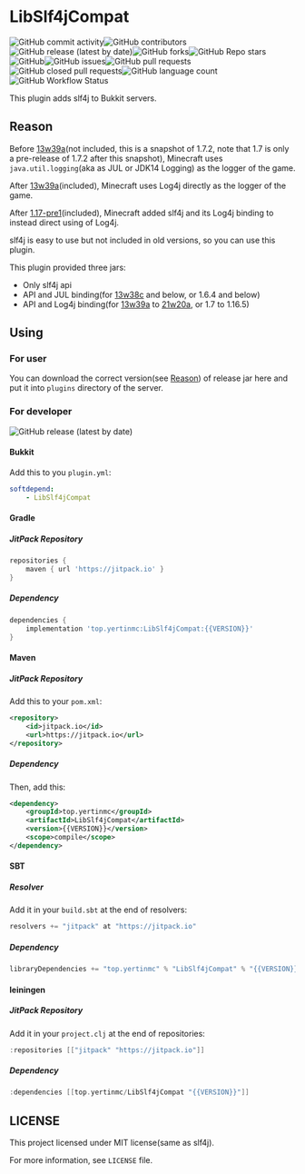 # LibSlf4jCompat

![GitHub commit activity](https://img.shields.io/github/commit-activity/y/YertinMC/LibSlf4jCompat?style=flat-square)![GitHub contributors](https://img.shields.io/github/contributors/YertinMC/LibSlf4jCompat?style=flat-square)![GitHub release (latest by date)](https://img.shields.io/github/v/release/YertinMC/LibSlf4jCompat?style=flat-square)![GitHub forks](https://img.shields.io/github/forks/YertinMC/LibSlf4jCompat?style=flat-square)![GitHub Repo stars](https://img.shields.io/github/stars/YertinMC/LibSlf4jCompat?style=flat-square)![GitHub](https://img.shields.io/github/license/YertinMC/LibSlf4jCompat?style=flat-square)![GitHub issues](https://img.shields.io/github/issues/YertinMC/LibSlf4jCompat?style=flat-square)![GitHub pull requests](https://img.shields.io/github/issues-pr/YertinMC/LibSlf4jCompat?style=flat-square)![GitHub closed pull requests](https://img.shields.io/github/issues-pr-closed/YertinMC/LibSlf4jCompat?style=flat-square)![GitHub language count](https://img.shields.io/github/languages/count/YertinMC/LibSlf4jCompat?style=flat-square)![GitHub Workflow Status](https://img.shields.io/github/workflow/status/YertinMC/LibSlf4jCompat/Build?style=flat-square)

This plugin adds slf4j to Bukkit servers.

## Reason

Before [13w39a](https://minecraft.fandom.com/wiki/Java_Edition_13w39a)(not included, this is a snapshot of 1.7.2, note that 1.7 is only a pre-release of 1.7.2 after this snapshot), Minecraft uses `java.util.logging`(aka as JUL or JDK14 Logging) as the logger of the game.

After [13w39a](https://minecraft.fandom.com/wiki/Java_Edition_13w39a)(included), Minecraft uses Log4j directly as the logger of the game.

After [1.17-pre1](https://minecraft.fandom.com/wiki/Java_Edition_1.17_Pre-release_1)(included), Minecraft added slf4j and its Log4j binding to instead direct using of Log4j.



slf4j is easy to use but not included in old versions, so you can use this plugin.

This plugin provided three jars:

- Only slf4j api
- API and JUL binding(for [13w38c](https://minecraft.fandom.com/wiki/Java_Edition_13w38c) and below, or 1.6.4 and below)
- API and Log4j binding(for [13w39a](https://minecraft.fandom.com/wiki/Java_Edition_13w39a) to [21w20a](https://minecraft.fandom.com/wiki/Java_Edition_21w20a), or 1.7 to 1.16.5)

## Using

### For user

You can download the correct version(see [Reason](#Reason)) of release jar here and put it into `plugins` directory of the server.

### For developer

![GitHub release (latest by date)](https://img.shields.io/github/v/release/YertinMC/LibSlf4jCompat?style=flat-square)

#### Bukkit

Add this to you `plugin.yml`:

```yaml
softdepend:
    - LibSlf4jCompat
```



#### Gradle

##### JitPack Repository

```groovy
repositories {
    maven { url 'https://jitpack.io' }
}
```

##### Dependency

```groovy
dependencies {
    implementation 'top.yertinmc:LibSlf4jCompat:{{VERSION}}'
}
```

#### Maven

##### JitPack Repository

Add this to your `pom.xml`:

````xml
<repository>
    <id>jitpack.io</id>
    <url>https://jitpack.io</url>
</repository>
````

##### Dependency

Then, add this:

```xml
<dependency>
    <groupId>top.yertinmc</groupId>
    <artifactId>LibSlf4jCompat</artifactId>
    <version>{{VERSION}}</version>
    <scope>compile</scope>
</dependency>
```

#### SBT

##### Resolver

Add it in your `build.sbt` at the end of resolvers:

```scala
resolvers += "jitpack" at "https://jitpack.io"
```

##### Dependency

```scala
libraryDependencies += "top.yertinmc" % "LibSlf4jCompat" % "{{VERSION}}"
```

#### leiningen

##### JitPack Repository

Add it in your `project.clj` at the end of repositories:

```scala
:repositories [["jitpack" "https://jitpack.io"]]
```

##### Dependency

```scala
:dependencies [[top.yertinmc/LibSlf4jCompat "{{VERSION}}"]]	
```



## LICENSE

This project licensed under MIT license(same as slf4j).

For more information, see `LICENSE` file.

